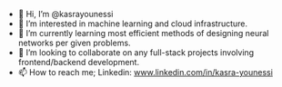 - 👋 Hi, I’m @kasrayounessi
- 👀 I’m interested in machine learning and cloud infrastructure.
- 🌱 I’m currently learning most efficient methods of designing neural networks per given problems.
- 💞️ I’m looking to collaborate on any full-stack projects involving frontend/backend development.
- 📫 How to reach me; Linkedin: www.linkedin.com/in/kasra-younessi

<!---
kasrayounessi/kasrayounessi is a ✨ special ✨ repository because its `README.md` (this file) appears on your GitHub profile.
You can click the Preview link to take a look at your changes.
--->
